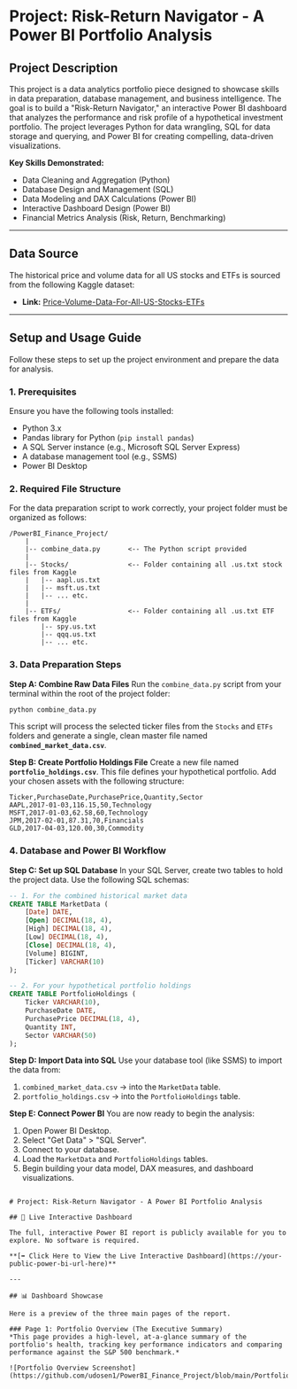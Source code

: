 # Project: Risk-Return Navigator - A Power BI Portfolio Analysis

## Project Description

This project is a data analytics portfolio piece designed to showcase skills in data preparation, database management, and business intelligence. The goal is to build a "Risk-Return Navigator," an interactive Power BI dashboard that analyzes the performance and risk profile of a hypothetical investment portfolio. The project leverages Python for data wrangling, SQL for data storage and querying, and Power BI for creating compelling, data-driven visualizations.

**Key Skills Demonstrated:**
*   Data Cleaning and Aggregation (Python)
*   Database Design and Management (SQL)
*   Data Modeling and DAX Calculations (Power BI)
*   Interactive Dashboard Design (Power BI)
*   Financial Metrics Analysis (Risk, Return, Benchmarking)

---

## Data Source

The historical price and volume data for all US stocks and ETFs is sourced from the following Kaggle dataset:
*   **Link:** [Price-Volume-Data-For-All-US-Stocks-ETFs](https://www.kaggle.com/datasets/borismarjanovic/price-volume-data-for-all-us-stocks-etfs)

---

## Setup and Usage Guide

Follow these steps to set up the project environment and prepare the data for analysis.

### 1. Prerequisites

Ensure you have the following tools installed:
*   Python 3.x
*   Pandas library for Python (`pip install pandas`)
*   A SQL Server instance (e.g., Microsoft SQL Server Express)
*   A database management tool (e.g., SSMS)
*   Power BI Desktop

### 2. Required File Structure

For the data preparation script to work correctly, your project folder must be organized as follows:

```
/PowerBI_Finance_Project/
    |
    |-- combine_data.py       <-- The Python script provided
    |
    |-- Stocks/               <-- Folder containing all .us.txt stock files from Kaggle
    |   |-- aapl.us.txt
    |   |-- msft.us.txt
    |   |-- ... etc.
    |
    |-- ETFs/                 <-- Folder containing all .us.txt ETF files from Kaggle
        |-- spy.us.txt
        |-- qqq.us.txt
        |-- ... etc.
```

### 3. Data Preparation Steps

**Step A: Combine Raw Data Files**
Run the `combine_data.py` script from your terminal within the root of the project folder:
```bash
python combine_data.py
```
This script will process the selected ticker files from the `Stocks` and `ETFs` folders and generate a single, clean master file named **`combined_market_data.csv`**.

**Step B: Create Portfolio Holdings File**
Create a new file named **`portfolio_holdings.csv`**. This file defines your hypothetical portfolio. Add your chosen assets with the following structure:
```csv
Ticker,PurchaseDate,PurchasePrice,Quantity,Sector
AAPL,2017-01-03,116.15,50,Technology
MSFT,2017-01-03,62.58,60,Technology
JPM,2017-02-01,87.31,70,Financials
GLD,2017-04-03,120.00,30,Commodity
```

### 4. Database and Power BI Workflow

**Step C: Set up SQL Database**
In your SQL Server, create two tables to hold the project data. Use the following SQL schemas:
```sql
-- 1. For the combined historical market data
CREATE TABLE MarketData (
    [Date] DATE,
    [Open] DECIMAL(18, 4),
    [High] DECIMAL(18, 4),
    [Low] DECIMAL(18, 4),
    [Close] DECIMAL(18, 4),
    [Volume] BIGINT,
    [Ticker] VARCHAR(10)
);

-- 2. For your hypothetical portfolio holdings
CREATE TABLE PortfolioHoldings (
    Ticker VARCHAR(10),
    PurchaseDate DATE,
    PurchasePrice DECIMAL(18, 4),
    Quantity INT,
    Sector VARCHAR(50)
);
```

**Step D: Import Data into SQL**
Use your database tool (like SSMS) to import the data from:
1.  `combined_market_data.csv` -> into the `MarketData` table.
2.  `portfolio_holdings.csv` -> into the `PortfolioHoldings` table.

**Step E: Connect Power BI**
You are now ready to begin the analysis:
1.  Open Power BI Desktop.
2.  Select "Get Data" > "SQL Server".
3.  Connect to your database.
4.  Load the `MarketData` and `PortfolioHoldings` tables.
5.  Begin building your data model, DAX measures, and dashboard visualizations.
```

# Project: Risk-Return Navigator - A Power BI Portfolio Analysis

## 🚀 Live Interactive Dashboard

The full, interactive Power BI report is publicly available for you to explore. No software is required.

**[➡️ Click Here to View the Live Interactive Dashboard](https://your-public-power-bi-url-here)**

---

## 📊 Dashboard Showcase

Here is a preview of the three main pages of the report.

### Page 1: Portfolio Overview (The Executive Summary)
*This page provides a high-level, at-a-glance summary of the portfolio's health, tracking key performance indicators and comparing performance against the S&P 500 benchmark.*

![Portfolio Overview Screenshot](https://github.com/udosen1/PowerBI_Finance_Project/blob/main/Portfolio_overview.png)
